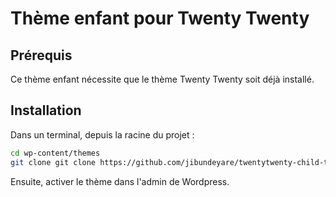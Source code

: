# Thème enfant pour Twenty Twenty

## Prérequis

Ce thème enfant nécessite que le thème Twenty Twenty soit déjà installé.

## Installation

Dans un terminal, depuis la racine du projet :

```bash
cd wp-content/themes
git clone git clone https://github.com/jibundeyare/twentytwenty-child-theme
```

Ensuite, activer le thème dans l'admin de Wordpress.